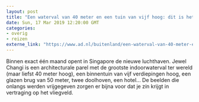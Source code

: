 ```yaml
---
layout: post
title: "Een waterval van 40 meter en een tuin van vijf hoog: dit is het nieuwe vliegveld van Singapore"
date: Sun, 17 Mar 2019 12:20:00 GMT
categories: 
- overig 
- reizen 
externe_link: "https://www.ad.nl/buitenland/een-waterval-van-40-meter-en-een-tuin-van-vijf-hoog-dit-is-het-nieuwe-vliegveld-van-singapore~a2b511fd/"
---
```


Binnen exact één maand opent in Singapore de nieuwe luchthaven. Jewel Changi is een architecturale parel met de grootste indoorwaterval ter wereld (maar liefst 40 meter hoog), een binnentuin van vijf verdiepingen hoog, een glazen brug van 50 meter, twee doolhoven, een hotel... De beelden die onlangs werden vrijgegeven zorgen er bijna voor dat je zín krijgt in vertraging op het vliegveld.
